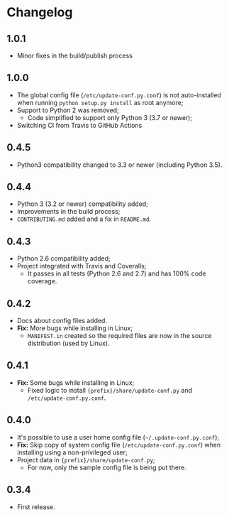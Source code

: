 Changelog
=========

1.0.1
-----

- Minor fixes in the build/publish process

1.0.0
-----

- The global config file (`/etc/update-conf.py.conf`) is not auto-installed when running `python setup.py install` as root anymore;
- Support to Python 2 was removed;
    - Code simplified to support only Python 3 (3.7 or newer);
- Switching CI from Travis to GitHub Actions

0.4.5
-----

- Python3 compatibility changed to 3.3 or newer (including Python 3.5).

0.4.4
-----

- Python 3 (3.2 or newer) compatibility added;
- Improvements in the build process;
- `CONTRIBUTING.md` added and a fix in `README.md`.

0.4.3
-----

- Python 2.6 compatibility added;
- Project integrated with Travis and Coveralls;
    - It passes in all tests (Python 2.6 and 2.7) and has 100% code coverage.

0.4.2
-----

- Docs about config files added.
- **Fix:** More bugs while installing in Linux;
    - `MANIFEST.in` created so the required files are now in the source distribution (used by Linux).

0.4.1
-----

- **Fix:** Some bugs while installing in Linux;
    - Fixed logic to install `{prefix}/share/update-conf.py` and `/etc/update-conf.py.conf`.

0.4.0
-----

- It's possible to use a user home config file (`~/.update-conf.py.conf`);
- **Fix:** Skip copy of system config file (`/etc/update-conf.py.conf`) when installing using a non-privileged user;
- Project data in `{prefix}/share/update-conf.py`;
    - For now, only the sample config file is being put there.

0.3.4
-----

- First release.
